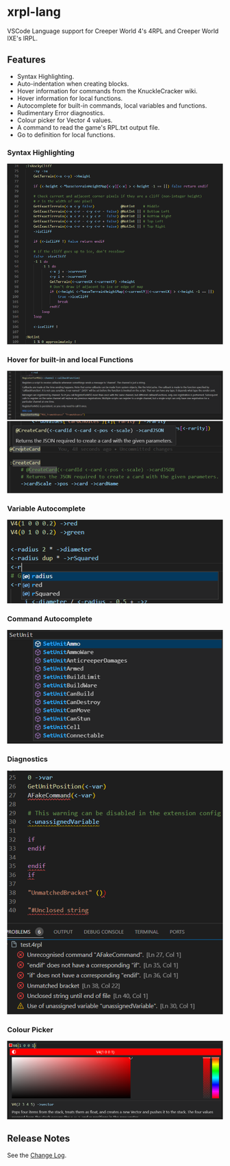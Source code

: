 # xrpl-lang

VSCode Language support for Creeper World 4's 4RPL and Creeper World IXE's IRPL.

## Features

- Syntax Highlighting.
- Auto-indentation when creating blocks.
- Hover information for commands from the KnuckleCracker wiki.
- Hover information for local functions.
- Autocomplete for built-in commands, local variables and functions.
- Rudimentary Error diagnostics.
- Colour picker for Vector 4 values.
- A command to read the game's RPL.txt output file.
- Go to definition for local functions.

### Syntax Highlighting
![Syntax Highlighting](./images/syntax-highlighting.png)

### Hover for built-in and local Functions
![Wiki Hover](./images/wiki-hover.png)
![Local Function Hover](./images/function-hover.png)

### Variable Autocomplete
![Variable Autocomplete](./images/variable-autocomplete.png)

### Command Autocomplete
![Command Autocomplete](./images/command-autocomplete.png)

### Diagnostics
![Diagnostics](./images/diagnostics.png)

### Colour Picker
![Colour Picker](./images/color-picker.png)

## Release Notes
See the [Change Log](/CHANGELOG.md).